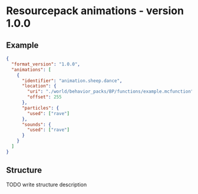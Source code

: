 # Resourcepack animations - version 1.0.0

## Example

```json
{
  "format_version": "1.0.0",
  "animations": [
    {
      "identifier": "animation.sheep.dance",
      "location": {
        "uri": "./world/behavior_packs/BP/functions/example.mcfunction",
        "offset": 255
      },
      "particles": {
        "used": ["rave"]
      },
      "sounds": {
        "used": ["rave"]
      }
    }
  ]
}
```

## Structure

TODO write structure description
